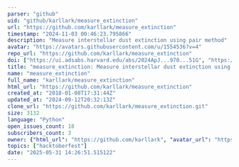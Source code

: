 ```yaml
---
parser: "github"
uid: "github/karllark/measure_extinction"
url: "https://github.com/karllark/measure_extinction"
timestamp: "2024-11-03 00:46:23.795866"
description: "Measure interstellar dust extinction using pair method"
avatar: "https://avatars.githubusercontent.com/u/1554536?v=4"
repo_url: "https://github.com/karllark/measure_extinction"
doi: ["https://ui.adsabs.harvard.edu/abs/2024ApJ...970...51G", "https://ui.adsabs.harvard.edu/abs/2024ascl.soft10007G/abstract"]
title: "measure_extinction: Measure interstellar dust extinction using pair method"
name: "measure_extinction"
full_name: "karllark/measure_extinction"
html_url: "https://github.com/karllark/measure_extinction"
created_at: "2018-01-08T17:31:44Z"
updated_at: "2024-09-12T20:32:13Z"
clone_url: "https://github.com/karllark/measure_extinction.git"
size: 3132
language: "Python"
open_issues_count: 18
subscribers_count: 3
owner: {"html_url": "https://github.com/karllark", "avatar_url": "https://avatars.githubusercontent.com/u/1554536?v=4", "login": "karllark", "type": "User"}
topics: ["hacktoberfest"]
date: "2025-05-31 14:26:51.515122"
---
```

